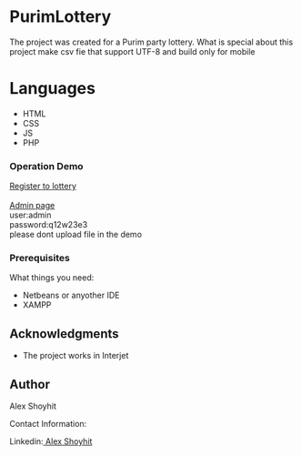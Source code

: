# PurimLottery

The project was created for a Purim party lottery.
What is special about this project make csv fie that support UTF-8 and build only for mobile
# Languages
- HTML
- CSS
- JS
- PHP

### Operation Demo

<a href="http://purim.alexshoyhit.com/"> Register to lottery</a></br></br>
<a href="http://purim.alexshoyhit.com/admin"> Admin page</a></br>
user:admin</br>
password:q12w23e3</br>
please dont upload file in the demo</br>


### Prerequisites

What things you need:
* Netbeans or anyother IDE
* XAMPP


## Acknowledgments

* The project works in Interjet


## Author

Alex Shoyhit

Contact Information:

Linkedin:<a href="https://www.linkedin.com/in/alexshoyhit/"> Alex Shoyhit</a>
